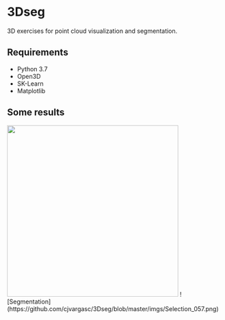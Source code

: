 # 3Dseg
3D exercises for point cloud visualization and segmentation.

## Requirements
* Python 3.7
* Open3D
* SK-Learn
* Matplotlib

## Some results
<img src="https://camo.githubusercontent.com/..." data-canonical-src="https://github.com/cjvargasc/3Dseg/blob/master/imgs/Selection_028.png" width="400" height="400" />
![Segmentation](https://github.com/cjvargasc/3Dseg/blob/master/imgs/Selection_057.png)
